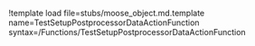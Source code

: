 !template load file=stubs/moose_object.md.template name=TestSetupPostprocessorDataActionFunction syntax=/Functions/TestSetupPostprocessorDataActionFunction